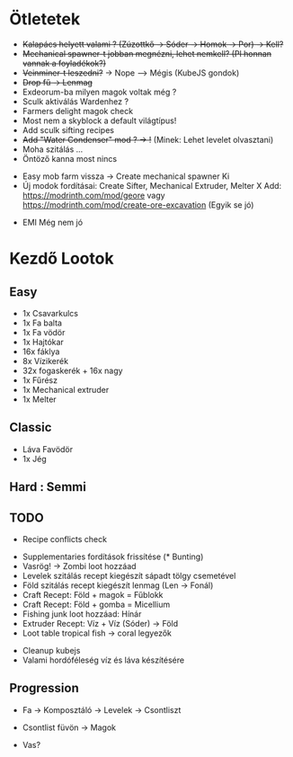 # Ötletetek

- ~~Kalapács helyett valami ? (Zúzottkő -> Sóder -> Homok -> Por) -> Kell?~~
- ~~Mechanical spawner-t jobban megnézni, lehet nemkell? (Pl honnan vannak a foyladékok?)~~
- ~~Veinminer-t leszedni?~~ -> Nope --> Mégis (KubeJS gondok)
- ~~Drop fű -> Lenmag~~
- Exdeorum-ba milyen magok voltak még ?
- Sculk aktiválás Wardenhez ?
- Farmers delight magok check
- Most nem a skyblock a default világtípus!
- Add sculk sifting recipes
- ~~Add "Water Condenser" mod ? -> !~~ (Minek: Lehet levelet olvasztani)
- Moha szitálás ...
- Öntöző kanna most nincs
+ Easy mob farm vissza -> Create mechanical spawner Ki
+ Új modok fordításai: Create Sifter, Mechanical Extruder, Melter
X Add: https://modrinth.com/mod/geore vagy https://modrinth.com/mod/create-ore-excavation (Egyik se jó)
- EMI Még nem jó

# Kezdő Lootok

## Easy
 - 1x Csavarkulcs
 - 1x Fa balta
 - 1x Fa vödör
 - 1x Hajtókar
 - 16x fáklya
 - 8x Vízikerék
 - 32x fogaskerék + 16x nagy
 - 1x Fűrész
 - 1x Mechanical extruder
 - 1x Melter

## Classic
 - Láva Favödör
 - 1x Jég

## Hard : Semmi

## TODO
- Recipe conflicts check
+ Supplementaries fordítások frissítése (* Bunting)
+ Vasrög! -> Zombi loot hozzáad
+ Levelek szitálás recept kiegészít sápadt tölgy csemetével
+ Föld szitálás recept kiegészít lenmag (Len -> Fonál)
+ Craft Recept: Föld + magok = Fűblokk
+ Craft Recept: Föld + gomba = Micellium
+ Fishing junk loot hozzáad: Hínár
+ Extruder Recept: Víz + Víz (Sóder) -> Föld
+ Loot table tropical fish -> coral legyezők
- Cleanup kubejs
- Valami hordóféleség víz és láva készítésére

## Progression
- Fa -> Komposztáló -> Levelek -> Csontliszt
- Csontlist füvön -> Magok

- Vas?
